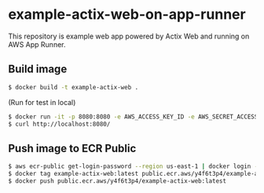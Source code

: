 # example-actix-web-on-app-runner

This repository is example web app powered by Actix Web and running on AWS App Runner.

## Build image

```bash
$ docker build -t example-actix-web .
```

(Run for test in local)

```bash
$ docker run -it -p 8080:8080 -e AWS_ACCESS_KEY_ID -e AWS_SECRET_ACCESS_KEY -e AWS_SESSION_TOKEN example-actix-web:latest
$ curl http://localhost:8080/
```

## Push image to ECR Public

```bash
$ aws ecr-public get-login-password --region us-east-1 | docker login --username AWS --password-stdin public.ecr.aws/y4f6t3p4
$ docker tag example-actix-web:latest public.ecr.aws/y4f6t3p4/example-actix-web:latest
$ docker push public.ecr.aws/y4f6t3p4/example-actix-web:latest
```
